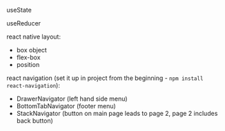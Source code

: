 useState

useReducer

react native layout:
- box object
- flex-box
- position


react navigation (set it up in project from the beginning - `npm install react-navigation`):
- DrawerNavigator (left hand side menu)
- BottomTabNavigator (footer menu)
- StackNavigator (button on main page leads to page 2, page 2 includes back button)

